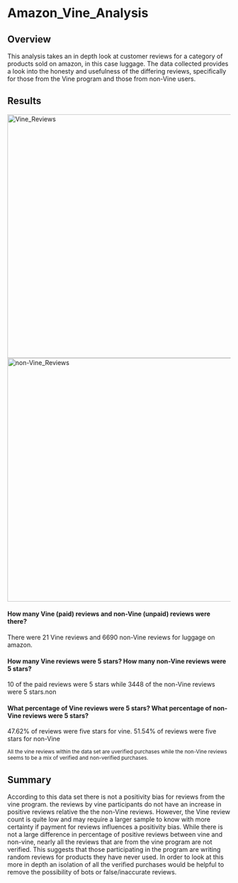 # Amazon_Vine_Analysis
## Overview
This analysis takes an in depth look at customer reviews for a category of products sold on amazon, in this case luggage. The data collected provides a look into the honesty and usefulness of the differing reviews, specifically for those from the Vine program and those from non-Vine users.

## Results
<img width="550" alt="Vine_Reviews" src="https://user-images.githubusercontent.com/112206035/222105321-47136799-c31f-48ac-aa01-855d89a59a02.png">

<img width="550" alt="non-Vine_Reviews" src="https://user-images.githubusercontent.com/112206035/222105641-667546bc-0b22-4f75-baf7-a3ed4f634425.png">

#### How many Vine (paid) reviews and non-Vine (unpaid) reviews were there?
There were 21 Vine reviews and 6690 non-Vine reviews for luggage on amazon.

#### How many Vine reviews were 5 stars? How many non-Vine reviews were 5 stars?
10 of the paid reviews were 5 stars while 3448 of the non-Vine reviews were 5 stars.non

#### What percentage of Vine reviews were 5 stars? What percentage of non-Vine reviews were 5 stars?
47.62% of reviews were five stars for vine. 51.54% of reviews were five stars for non-Vine

<sub>All the vine reviews within the data set are uverified purchases while the non-Vine reviews seems to be a mix of verified and non-verified purchases.</sub>

## Summary
  According to this data set there is not a positivity bias for reviews from the vine program. the reviews by vine participants do not have an increase in positive reviews relative the the non-Vine reviews. However, the Vine review count is quite low and may require a larger sample to know with more certainty if payment for reviews influences a positivity bias. 
  While there is not a large difference in percentage of positive reviews between vine and non-vine, nearly all the reviews that are from the vine program are not verified. This suggests that those participating in the program are writing random reviews for products they have never used. In order to look at this more in depth an isolation of all the verified purchases would be helpful to remove the possibility of bots or false/inaccurate reviews.

